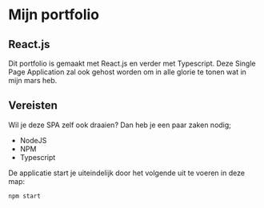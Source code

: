# Mijn portfolio
## React.js
Dit portfolio is gemaakt met React.js en verder met Typescript. Deze Single Page Application zal ook gehost worden om in alle glorie te tonen wat in mijn mars heb. 

## Vereisten
Wil je deze SPA zelf ook draaien? Dan heb je een paar zaken nodig;
- NodeJS
- NPM
- Typescript

De applicatie start je uiteindelijk door het volgende uit te voeren in deze map:

````bash
npm start
````